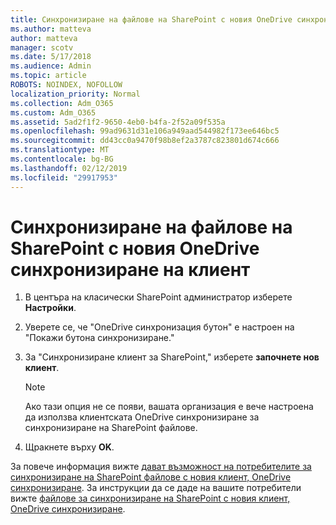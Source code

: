 ```yaml
---
title: Синхронизиране на файлове на SharePoint с новия OneDrive синхронизиране на клиент
ms.author: matteva
author: matteva
manager: scotv
ms.date: 5/17/2018
ms.audience: Admin
ms.topic: article
ROBOTS: NOINDEX, NOFOLLOW
localization_priority: Normal
ms.collection: Adm_O365
ms.custom: Adm_O365
ms.assetid: 5ad2f1f2-9650-4eb0-b4fa-2f52a09f535a
ms.openlocfilehash: 99ad9631d31e106a949aad544982f173ee646bc5
ms.sourcegitcommit: dd43cc0a9470f98b8ef2a3787c823801d674c666
ms.translationtype: MT
ms.contentlocale: bg-BG
ms.lasthandoff: 02/12/2019
ms.locfileid: "29917953"
---
```

# <a name="sync-sharepoint-files-with-the-new-onedrive-sync-client"></a>Синхронизиране на файлове на SharePoint с новия OneDrive синхронизиране на клиент

1. В центъра на класически SharePoint администратор изберете **Настройки**.
    
2. Уверете се, че "OneDrive синхронизация бутон" е настроен на "Покажи бутона синхронизиране."
    
3. За "Синхронизиране клиент за SharePoint," изберете **започнете нов клиент**.
    
    > [!NOTE]
    > Ако тази опция не се появи, вашата организация е вече настроена да използва клиентската OneDrive синхронизиране за синхронизиране на SharePoint файлове. 
  
4. Щракнете върху **OK**.
    
За повече информация вижте [дават възможност на потребителите за синхронизиране на SharePoint файлове с новия клиент, OneDrive синхронизиране](https://go.microsoft.com/fwlink/?linkid=866433). За инструкции да се даде на вашите потребители вижте [файлове за синхронизиране на SharePoint с новия клиент, OneDrive синхронизиране](https://go.microsoft.com/fwlink/?linkid=866427).
  

